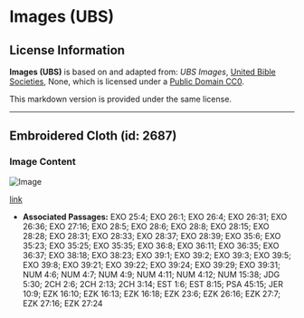 # Images (UBS)

## License Information

**Images (UBS)** is based on and adapted from: _UBS Images_, [United Bible Societies](https://unitedbiblesocieties.org/), None, which is licensed under a [Public Domain CC0](https://creativecommons.org/public-domain/cc0/).

This markdown version is provided under the same license.



--------------------------------

## Embroidered Cloth (id: 2687)

### Image Content

![Image](https://cdn.aquifer.bible/aquifer-content/resources/Media/WEB-0349_embroidered_cloth.jpg)

[link](https://cdn.aquifer.bible/aquifer-content/resources/Media/WEB-0349_embroidered_cloth.jpg)

* **Associated Passages:** EXO 25:4; EXO 26:1; EXO 26:4; EXO 26:31; EXO 26:36; EXO 27:16; EXO 28:5; EXO 28:6; EXO 28:8; EXO 28:15; EXO 28:28; EXO 28:31; EXO 28:33; EXO 28:37; EXO 28:39; EXO 35:6; EXO 35:23; EXO 35:25; EXO 35:35; EXO 36:8; EXO 36:11; EXO 36:35; EXO 36:37; EXO 38:18; EXO 38:23; EXO 39:1; EXO 39:2; EXO 39:3; EXO 39:5; EXO 39:8; EXO 39:21; EXO 39:22; EXO 39:24; EXO 39:29; EXO 39:31; NUM 4:6; NUM 4:7; NUM 4:9; NUM 4:11; NUM 4:12; NUM 15:38; JDG 5:30; 2CH 2:6; 2CH 2:13; 2CH 3:14; EST 1:6; EST 8:15; PSA 45:15; JER 10:9; EZK 16:10; EZK 16:13; EZK 16:18; EZK 23:6; EZK 26:16; EZK 27:7; EZK 27:16; EZK 27:24

